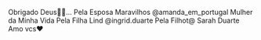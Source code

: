Obrigado Deus🙏🏾...
Pela Esposa Maravilhos @amanda_em_portugal
Mulher da Minha Vida
Pela Filha Lind @ingrid.duarte
Pela Filhot@ Sarah Duarte
Amo vcs♥️
